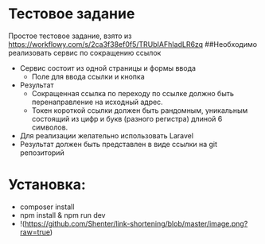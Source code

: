 
# Тестовое задание
Простое тестовое задание, взято из https://workflowy.com/s/2ca3f38ef0f5/TRUbIAFhIadLR6zq
##Необходимо реализовать сервис по сокращению ссылок
- Сервис состоит из одной страницы и формы ввода
    - Поле для ввода ссылки и кнопка
- Результат
    - Сокращенная ссылка по переходу по ссылке должно быть перенаправление на исходный адрес.
    - Токен короткой ссылки должен быть рандомным, уникальным состоящий из цифр и букв (разного регистра) длиной 6 символов.
- Для реализации желательно использовать Laravel
- Результат должен быть представлен в виде ссылки на git репозиторий
# Установка:
- composer install
- npm install & npm run dev
- 
  !(https://github.com/Shenter/link-shortening/blob/master/image.png?raw=true)
